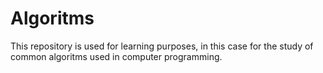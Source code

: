 # Algoritms

This repository is used for learning purposes, in this case for the study of common algoritms used in computer programming.
